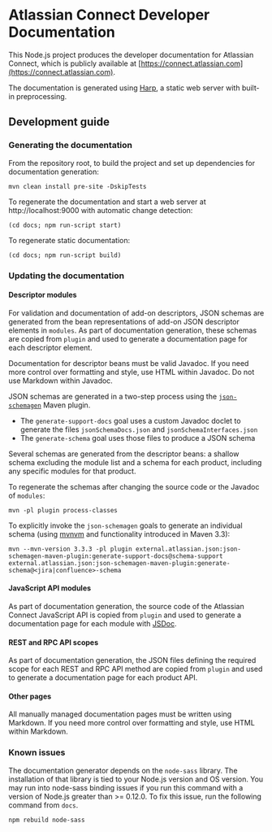 # Atlassian Connect Developer Documentation

This Node.js project produces the developer documentation for Atlassian Connect, which is publicly available at
[https://connect.atlassian.com](https://connect.atlassian.com).

The documentation is generated using [Harp](http://harpjs.com), a static web server with built-in preprocessing.

## Development guide

### Generating the documentation

From the repository root, to build the project and set up dependencies for documentation generation:

    mvn clean install pre-site -DskipTests

To regenerate the documentation and start a web server at http://localhost:9000 with automatic change detection:

    (cd docs; npm run-script start)

To regenerate static documentation:

    (cd docs; npm run-script build)

### Updating the documentation

#### Descriptor modules

For validation and documentation of add-on descriptors, JSON schemas are generated from the bean representations of
add-on JSON descriptor elements in `modules`. As part of documentation generation, these schemas are
copied from `plugin` and used to generate a documentation page for each descriptor element.

Documentation for descriptor beans must be valid Javadoc. If you need more control over formatting and style, use HTML
within Javadoc. Do not use Markdown within Javadoc.

JSON schemas are generated in a two-step process using the [`json-schemagen`](https://bitbucket.org/atlassian/json-schemagen)
Maven plugin.

* The `generate-support-docs` goal uses a custom Javadoc doclet to generate the files `jsonSchemaDocs.json` and `jsonSchemaInterfaces.json`
* The `generate-schema` goal uses those files to produce a JSON schema

Several schemas are generated from the descriptor beans: a shallow schema excluding the module list and a schema for
each product, including any specific modules for that product.

To regenerate the schemas after changing the source code or the Javadoc of `modules`:

	mvn -pl plugin process-classes

To explicitly invoke the `json-schemagen` goals to generate an individual schema (using [mvnvm](http://mvnvm.org) and
functionality introduced in Maven 3.3):

    mvn --mvn-version 3.3.3 -pl plugin external.atlassian.json:json-schemagen-maven-plugin:generate-support-docs@schema-support external.atlassian.json:json-schemagen-maven-plugin:generate-schema@<jira|confluence>-schema

#### JavaScript API modules

As part of documentation generation, the source code of the Atlassian Connect JavaScript API is copied from `plugin` and
used to generate a documentation page for each module with [JSDoc](http://usejsdoc.org).

#### REST and RPC API scopes

As part of documentation generation, the JSON files defining the required scope for each REST and RPC API method are
copied from `plugin` and used to generate a documentation page for each product API.

#### Other pages

All manually managed documentation pages must be written using Markdown. If you need more control over formatting and
style, use HTML within Markdown.

### Known issues

The documentation generator depends on the `node-sass` library. The installation of that library is tied to your Node.js
version and OS version. You may run into node-sass binding issues if you run this command with a version of Node.js
greater than >= 0.12.0. To fix this issue, run the following command from `docs`.

    npm rebuild node-sass